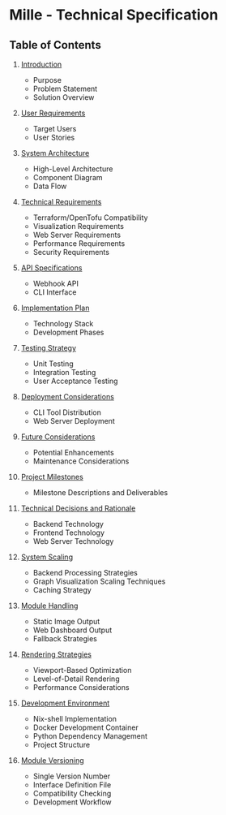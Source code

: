 # Mille - Technical Specification

## Table of Contents

1. [Introduction](01-introduction.md)
   - Purpose
   - Problem Statement
   - Solution Overview

2. [User Requirements](02-user-requirements.md)
   - Target Users
   - User Stories

3. [System Architecture](03-system-architecture.md)
   - High-Level Architecture
   - Component Diagram
   - Data Flow

4. [Technical Requirements](04-technical-requirements.md)
   - Terraform/OpenTofu Compatibility
   - Visualization Requirements
   - Web Server Requirements
   - Performance Requirements
   - Security Requirements

5. [API Specifications](05-api-specifications.md)
   - Webhook API
   - CLI Interface

6. [Implementation Plan](06-implementation-plan.md)
   - Technology Stack
   - Development Phases

7. [Testing Strategy](07-testing-strategy.md)
   - Unit Testing
   - Integration Testing
   - User Acceptance Testing

8. [Deployment Considerations](08-deployment-considerations.md)
   - CLI Tool Distribution
   - Web Server Deployment

9. [Future Considerations](09-future-considerations.md)
   - Potential Enhancements
   - Maintenance Considerations

10. [Project Milestones](10-project-milestones.md)
    - Milestone Descriptions and Deliverables

11. [Technical Decisions and Rationale](11-technical-decisions.md)
    - Backend Technology
    - Frontend Technology
    - Web Server Technology

12. [System Scaling](12-system-scaling.md)
    - Backend Processing Strategies
    - Graph Visualization Scaling Techniques
    - Caching Strategy

13. [Module Handling](13-module-handling.md)
    - Static Image Output
    - Web Dashboard Output
    - Fallback Strategies

14. [Rendering Strategies](14-rendering-strategies.md)
    - Viewport-Based Optimization
    - Level-of-Detail Rendering
    - Performance Considerations

15. [Development Environment](15-development-environment.md)
    - Nix-shell Implementation
    - Docker Development Container
    - Python Dependency Management
    - Project Structure

16. [Module Versioning](16-module-versioning.md)
    - Single Version Number
    - Interface Definition File
    - Compatibility Checking
    - Development Workflow
